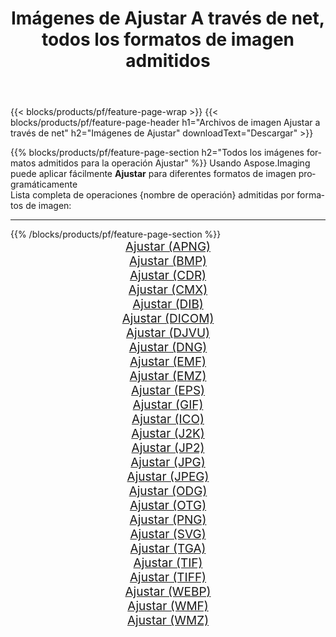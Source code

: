 ﻿---
title: Imágenes de Ajustar A través de net, todos los formatos de imagen admitidos 
weight: 3920
url: /es/net/adjust 
lang: es
langdirlevel: 2
locales: zh-hans,ja,it,ru,de,es,fr,nl,id,lt,pl,pt,vi,tr,ko,zh-hant,ar,hi,th,sv,cs,uk,he
description: Usando Aspose.Imaging puede fácilmente Ajustar imágenes a través de net
---

{{< blocks/products/pf/feature-page-wrap >}}
{{< blocks/products/pf/feature-page-header h1="Archivos de imagen Ajustar a través de net" h2="Imágenes de Ajustar" downloadText="Descargar" >}}


{{% blocks/products/pf/feature-page-section  h2="Todos los imágenes formatos admitidos para la operación Ajustar" %}}
Usando Aspose.Imaging puede aplicar fácilmente **Ajustar** para diferentes formatos de imagen programáticamente
<br/>
Lista completa de operaciones {nombre de operación} admitidas por formatos de imagen:
<hr/>
{{% /blocks/products/pf/feature-page-section %}}
<div class="container-fluid productfamilypage bg-gray">
    <div class="convertypes bg-gray agp-content section">
        <div class="container">
		<div class="row other-converters" style="gap: 10px;font-size: 19px;text-align:center;">
		    <div class='col-md-2 other-converter remove-lp remove-rp'><a href="/imaging/es/net/adjust/apng" style="padding:15px;">Ajustar (APNG)</a></div><div class='col-md-2 other-converter remove-lp remove-rp'><a href="/imaging/es/net/adjust/bmp" style="padding:15px;">Ajustar (BMP)</a></div><div class='col-md-2 other-converter remove-lp remove-rp'><a href="/imaging/es/net/adjust/cdr" style="padding:15px;">Ajustar (CDR)</a></div><div class='col-md-2 other-converter remove-lp remove-rp'><a href="/imaging/es/net/adjust/cmx" style="padding:15px;">Ajustar (CMX)</a></div><div class='col-md-2 other-converter remove-lp remove-rp'><a href="/imaging/es/net/adjust/dib" style="padding:15px;">Ajustar (DIB)</a></div><div class='col-md-2 other-converter remove-lp remove-rp'><a href="/imaging/es/net/adjust/dicom" style="padding:15px;">Ajustar (DICOM)</a></div><div class='col-md-2 other-converter remove-lp remove-rp'><a href="/imaging/es/net/adjust/djvu" style="padding:15px;">Ajustar (DJVU)</a></div><div class='col-md-2 other-converter remove-lp remove-rp'><a href="/imaging/es/net/adjust/dng" style="padding:15px;">Ajustar (DNG)</a></div><div class='col-md-2 other-converter remove-lp remove-rp'><a href="/imaging/es/net/adjust/emf" style="padding:15px;">Ajustar (EMF)</a></div><div class='col-md-2 other-converter remove-lp remove-rp'><a href="/imaging/es/net/adjust/emz" style="padding:15px;">Ajustar (EMZ)</a></div><div class='col-md-2 other-converter remove-lp remove-rp'><a href="/imaging/es/net/adjust/eps" style="padding:15px;">Ajustar (EPS)</a></div><div class='col-md-2 other-converter remove-lp remove-rp'><a href="/imaging/es/net/adjust/gif" style="padding:15px;">Ajustar (GIF)</a></div><div class='col-md-2 other-converter remove-lp remove-rp'><a href="/imaging/es/net/adjust/ico" style="padding:15px;">Ajustar (ICO)</a></div><div class='col-md-2 other-converter remove-lp remove-rp'><a href="/imaging/es/net/adjust/j2k" style="padding:15px;">Ajustar (J2K)</a></div><div class='col-md-2 other-converter remove-lp remove-rp'><a href="/imaging/es/net/adjust/jp2" style="padding:15px;">Ajustar (JP2)</a></div><div class='col-md-2 other-converter remove-lp remove-rp'><a href="/imaging/es/net/adjust/jpg" style="padding:15px;">Ajustar (JPG)</a></div><div class='col-md-2 other-converter remove-lp remove-rp'><a href="/imaging/es/net/adjust/jpeg" style="padding:15px;">Ajustar (JPEG)</a></div><div class='col-md-2 other-converter remove-lp remove-rp'><a href="/imaging/es/net/adjust/odg" style="padding:15px;">Ajustar (ODG)</a></div><div class='col-md-2 other-converter remove-lp remove-rp'><a href="/imaging/es/net/adjust/otg" style="padding:15px;">Ajustar (OTG)</a></div><div class='col-md-2 other-converter remove-lp remove-rp'><a href="/imaging/es/net/adjust/png" style="padding:15px;">Ajustar (PNG)</a></div><div class='col-md-2 other-converter remove-lp remove-rp'><a href="/imaging/es/net/adjust/svg" style="padding:15px;">Ajustar (SVG)</a></div><div class='col-md-2 other-converter remove-lp remove-rp'><a href="/imaging/es/net/adjust/tga" style="padding:15px;">Ajustar (TGA)</a></div><div class='col-md-2 other-converter remove-lp remove-rp'><a href="/imaging/es/net/adjust/tif" style="padding:15px;">Ajustar (TIF)</a></div><div class='col-md-2 other-converter remove-lp remove-rp'><a href="/imaging/es/net/adjust/tiff" style="padding:15px;">Ajustar (TIFF)</a></div><div class='col-md-2 other-converter remove-lp remove-rp'><a href="/imaging/es/net/adjust/webp" style="padding:15px;">Ajustar (WEBP)</a></div><div class='col-md-2 other-converter remove-lp remove-rp'><a href="/imaging/es/net/adjust/wmf" style="padding:15px;">Ajustar (WMF)</a></div><div class='col-md-2 other-converter remove-lp remove-rp'><a href="/imaging/es/net/adjust/wmz" style="padding:15px;">Ajustar (WMZ)</a></div>
                </div>
        </div>
    </div>
</div>
<br/>
